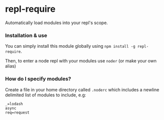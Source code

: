 # repl-require

Automatically load modules into your repl's scope.

### Installation & use

You can simply install this module globally using `npm install -g repl-require`.

Then, to enter a node repl with your modules use `noder` (or make your own alias)

### How do I specify modules?

Create a file in your home directory called `.noderc` which includes a newline delimited list of modules to include, e.g:

```
_=lodash
async
req=request
```
